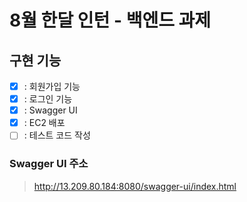 # 8월 한달 인턴 - 백엔드 과제


## 구현 기능

- [x] :  회원가입 기능
- [x] :  로그인 기능
- [x] :  Swagger UI
- [x] :  EC2 배포
- [ ] :  테스트 코드 작성

### Swagger UI 주소
> http://13.209.80.184:8080/swagger-ui/index.html